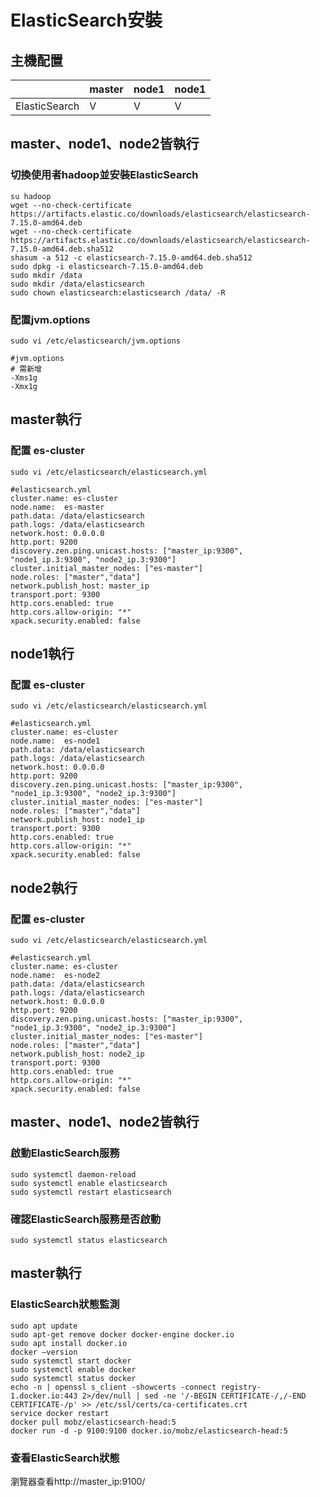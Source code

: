 #  ElasticSearch安裝
## 主機配置
|                       |master     |node1      |node1      |
|-----------------------|-----------|-----------|-----------|
|ElasticSearch          |V          |V          |V          |


## master、node1、node2皆執行
### 切換使用者hadoop並安裝ElasticSearch
```
su hadoop
wget --no-check-certificate  https://artifacts.elastic.co/downloads/elasticsearch/elasticsearch-7.15.0-amd64.deb
wget --no-check-certificate  https://artifacts.elastic.co/downloads/elasticsearch/elasticsearch-7.15.0-amd64.deb.sha512
shasum -a 512 -c elasticsearch-7.15.0-amd64.deb.sha512
sudo dpkg -i elasticsearch-7.15.0-amd64.deb
sudo mkdir /data
sudo mkdir /data/elasticsearch
sudo chown elasticsearch:elasticsearch /data/ -R
```
### 配置jvm.options
```
sudo vi /etc/elasticsearch/jvm.options
```
```
#jvm.options
# 需新增
-Xms1g
-Xmx1g
```
## master執行
### 配置 es-cluster
```
sudo vi /etc/elasticsearch/elasticsearch.yml
```
```
#elasticsearch.yml
cluster.name: es-cluster
node.name:  es-master
path.data: /data/elasticsearch
path.logs: /data/elasticsearch
network.host: 0.0.0.0
http.port: 9200
discovery.zen.ping.unicast.hosts: ["master_ip:9300", "node1_ip.3:9300", "node2_ip.3:9300"]
cluster.initial_master_nodes: ["es-master"]
node.roles: ["master","data"]
network.publish_host: master_ip
transport.port: 9300
http.cors.enabled: true
http.cors.allow-origin: "*"
xpack.security.enabled: false
```
## node1執行
### 配置 es-cluster
```
sudo vi /etc/elasticsearch/elasticsearch.yml
```
```
#elasticsearch.yml
cluster.name: es-cluster
node.name:  es-node1
path.data: /data/elasticsearch
path.logs: /data/elasticsearch
network.host: 0.0.0.0
http.port: 9200
discovery.zen.ping.unicast.hosts: ["master_ip:9300", "node1_ip.3:9300", "node2_ip.3:9300"]
cluster.initial_master_nodes: ["es-master"]
node.roles: ["master","data"]
network.publish_host: node1_ip
transport.port: 9300
http.cors.enabled: true
http.cors.allow-origin: "*"
xpack.security.enabled: false
```
## node2執行
### 配置 es-cluster
```
sudo vi /etc/elasticsearch/elasticsearch.yml
```
```
#elasticsearch.yml
cluster.name: es-cluster
node.name:  es-node2
path.data: /data/elasticsearch
path.logs: /data/elasticsearch
network.host: 0.0.0.0
http.port: 9200
discovery.zen.ping.unicast.hosts: ["master_ip:9300", "node1_ip.3:9300", "node2_ip.3:9300"]
cluster.initial_master_nodes: ["es-master"]
node.roles: ["master","data"]
network.publish_host: node2_ip
transport.port: 9300
http.cors.enabled: true
http.cors.allow-origin: "*"
xpack.security.enabled: false
```
## master、node1、node2皆執行
### 啟動ElasticSearch服務
```
sudo systemctl daemon-reload
sudo systemctl enable elasticsearch
sudo systemctl restart elasticsearch
```
### 確認ElasticSearch服務是否啟動
```
sudo systemctl status elasticsearch
```
## master執行
### ElasticSearch狀態監測
```
sudo apt update
sudo apt-get remove docker docker-engine docker.io
sudo apt install docker.io
docker –version
sudo systemctl start docker
sudo systemctl enable docker
sudo systemctl status docker
echo -n | openssl s_client -showcerts -connect registry-1.docker.io:443 2>/dev/null | sed -ne '/-BEGIN CERTIFICATE-/,/-END CERTIFICATE-/p' >> /etc/ssl/certs/ca-certificates.crt
service docker restart
docker pull mobz/elasticsearch-head:5
docker run -d -p 9100:9100 docker.io/mobz/elasticsearch-head:5
```
### 查看ElasticSearch狀態
瀏覽器查看http://master_ip:9100/